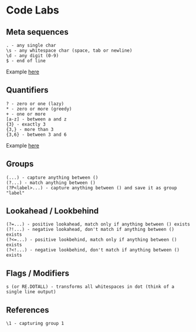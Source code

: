 # Code Labs

Meta sequences
----------
    . - any single char
    \s - any whitespace char (space, tab or newline)
    \d - any digit (0-9)
    $ - end of line
Example [here](https://regex101.com/r/DU3lN1/1)

Quantifiers
----------
    ? - zero or one (lazy)
    * - zero or more (greedy)
    + - one or more
    [a-z] - between a and z
    {3} - exactly 3
    {3,} - more than 3
    {3,6} - between 3 and 6
Example [here](https://regex101.com/r/DU3lN1/2)

Groups
----------
    (...) - capture anything between ()
    (?...) - match anything between ()
    (?P<label>...) - capture anything between () and save it as group "label"

Lookahead / Lookbehind
----------
    (?=...) - positive lookahead, match only if anything between () exists
    (?!...) - negative lookahead, don't match if anything between () exists
    (?<=...) - positive lookbehind, match only if anything between () exists
    (?<!...) - negative lookbehind, don't match if anything between () exists

Flags / Modifiers
----------
    s (or RE.DOTALL) - transforms all whitespaces in dot (think of a single line output)

References
----------
    \1 - capturing group 1
